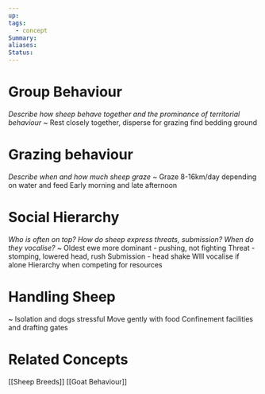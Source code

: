 ```yaml
---
up: 
tags:
  - concept
Summary: 
aliases: 
Status:
---
```

# Group Behaviour
*Describe how sheep behave together and the prominance of territorial behaviour*
~
Rest closely together, disperse for grazing
find bedding ground
<!--SR:!2025-03-12,2,248-->

# Grazing behaviour
*Describe when and how much sheep graze*
~
Graze 8-16km/day depending on water and feed
Early morning and late afternoon
<!--SR:!2025-03-11,1,230-->

# Social Hierarchy
*Who is often on top? How do sheep express threats, submission? When do they vocalise?*
~
Oldest ewe more dominant - pushing, not fighting
Threat - stomping, lowered head, rush
Submission - head shake
WIll vocalise if alone
Hierarchy when competing for resources
<!--SR:!2025-03-14,4,270-->

# Handling Sheep
~
Isolation and dogs stressful
Move gently with food
Confinement facilities and drafting gates
# Related Concepts
[[Sheep Breeds]]
[[Goat Behaviour]]
<!--SR:!2025-03-13,3,268-->